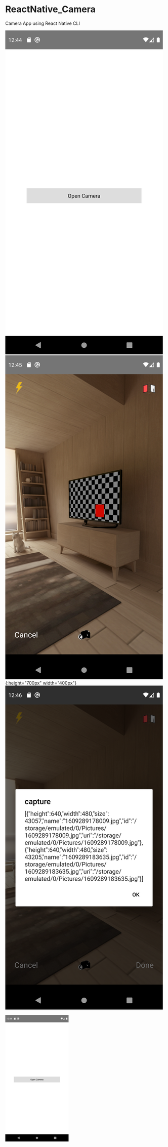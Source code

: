 # ReactNative_Camera
Camera App using React Native CLI

![Alt text](screenshots/1.png?raw=true "login")
![Alt text](screenshots/2.png?raw=true "login"){:height="700px" width="400px"}
![Alt text](screenshots/3.png?raw=true "login")

<img src="screenshots/1.png" width="200" height="400" />
